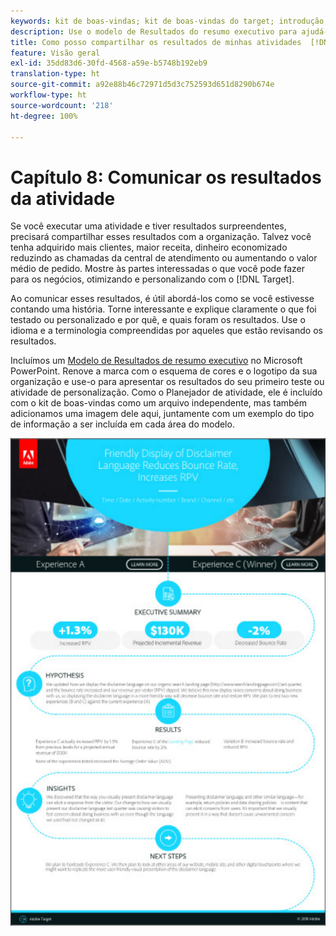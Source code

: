 ```yaml
---
keywords: kit de boas-vindas; kit de boas-vindas do target; introdução; introdução do
description: Use o modelo de Resultados do resumo executivo para ajudá-lo a comunicar seu sucesso com as atividades do Adobe  [!DNL Target] .
title: Como posso compartilhar os resultados de minhas atividades  [!DNL Target]  com minha organização?
feature: Visão geral
exl-id: 35dd83d6-30fd-4568-a59e-b5748b192eb9
translation-type: ht
source-git-commit: a92e88b46c72971d5d3c752593d651d8290b674e
workflow-type: ht
source-wordcount: '218'
ht-degree: 100%

---
```


# Capítulo 8: Comunicar os resultados da atividade

Se você executar uma atividade e tiver resultados surpreendentes, precisará compartilhar esses resultados com a organização. Talvez você tenha adquirido mais clientes, maior receita, dinheiro economizado reduzindo as chamadas da central de atendimento ou aumentando o valor médio de pedido. Mostre às partes interessadas o que você pode fazer para os negócios, otimizando e personalizando com o [!DNL Target].

Ao comunicar esses resultados, é útil abordá-los como se você estivesse contando uma história. Torne interessante e explique claramente o que foi testado ou personalizado e por quê, e quais foram os resultados. Use o idioma e a terminologia compreendidas por aqueles que estão revisando os resultados.

Incluímos um [Modelo de Resultados de resumo executivo](/help/assets/executive-summary.zip) no Microsoft PowerPoint. Renove a marca com o esquema de cores e o logotipo da sua organização e use-o para apresentar os resultados do seu primeiro teste ou atividade de personalização. Como o Planejador de atividade, ele é incluído com o kit de boas-vindas como um arquivo independente, mas também adicionamos uma imagem dele aqui, juntamente com um exemplo do tipo de informação a ser incluída em cada área do modelo.

![Relatório de resumo executivo](/help/c-intro/assets/executive-summary-report.png)
